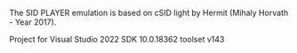 The SID PLAYER emulation is based on cSID light by Hermit (Mihaly Horvath - Year 2017).

Project for Visual Studio 2022 
SDK 10.0.18362 toolset v143
